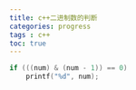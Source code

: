 ```yaml
---
title: c++二进制数的判断
categories: progress
tags : c++
toc: true
---
```


```cpp
if (((num) & (num - 1)) == 0)
	printf("%d", num);
```